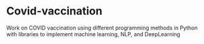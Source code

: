 # Covid-vaccination
Work on COVID vaccination using different programming methods in Python with libraries to implement machine learning, NLP, and DeepLearning
